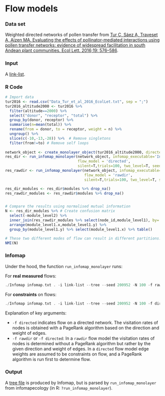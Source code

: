 # Flow models

### Data set
Weighted directed networks of pollen transfer from [Tur C, Sáez A, Traveset A, Aizen MA. Evaluating the effects of pollinator-mediated interactions using pollen transfer networks: evidence of widespread facilitation in south Andean plant communities. Ecol Lett. 2016;19: 576–586](https://onlinelibrary.wiley.com/doi/abs/10.1111/ele.12594).

### Input
A [link-list](https://www.mapequation.org/infomap/#InputLinkList).

### R Code
```R
# Import data
tur2016 <- read.csv("Data_Tur_et_al_2016_EcolLet.txt", sep = ";")
tur2016_altitude2000 <- tur2016 %>% 
  filter(altitude==2000) %>% 
  select("donor", "receptor", "total") %>% 
  group_by(donor, receptor) %>% 
  summarise(n=mean(total)) %>% 
  rename(from = donor, to = receptor, weight = n) %>% 
  ungroup() %>%
  slice(c(-10,-13,-28)) %>%  # Remove singletons
  filter(from!=to) # Remove self loops
  
network_object <- create_monolayer_object(tur2016_altitude2000, directed = T, bipartite = F)
res_dir <- run_infomap_monolayer(network_object, infomap_executable='Infomap',
                                 flow_model = 'directed',
                                 silent=T,trials=100, two_level=T, seed=200952)
res_rawdir <- run_infomap_monolayer(network_object, infomap_executable='Infomap',
                                    flow_model = 'rawdir',
                                    silent=T,trials=100, two_level=T, seed=200952)

res_dir_modules <- res_dir$modules %>% drop_na()
res_rawdir_modules <- res_rawdir$modules %>% drop_na()


# Compare the results using normalised mutual information
N <- res_dir_modules %>% # Create confusion matrix
  select(-module_level2) %>%
  inner_join(res_rawdir_modules %>% select(node_id,module_level1), by='node_id') %>%
  arrange(module_level1.x,module_level1.y) %>%
  group_by(module_level1.y) %>% select(module_level1.x) %>% table()

# These two different modes of flow can result in different partitions.
NMI(N)

```

### Infomap
Under the hood, the function `run_infomap_monolayer` runs:

For **real measured** flows:
```C++
./Infomap infomap.txt . -i link-list --tree --seed 200952 -N 100 -f rawdir --two-level
```

For **constraints** on flows:
```C++
./Infomap infomap.txt . -i link-list --tree --seed 200952 -N 100 -f directed --two-level
```

Explanation of key arguments:
* `-f directed` indicates flow on a directed network. The visitation rates of nodes is obtained with a PageRank algorithm based on the direction and weight of edges.
* `-f rawdir` or `-f directed`: In a `rawdir` flow model the visitation rates of nodes is determined without a PageRank algorithm but rather by the given direction and weight of edges. In a `directed` flow model edge weights are assumed to be constraints on flow, and a PageRank algorithm is run first to determine flow.


### Output
A [tree file](https://www.mapequation.org/infomap/#OutputTree) is produced by Infomap, but is parsed by `run_infomap_monolayer` from infomapecology (in R: `?run_infomap_monolayer`).
